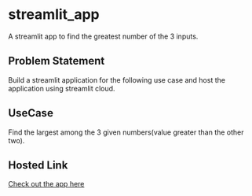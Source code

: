 # streamlit_app
A streamlit app to find the greatest number of the 3 inputs.

## Problem Statement
Build a streamlit application for the following use case and host the application using streamlit cloud.

## UseCase
Find the largest among the 3 given numbers(value greater than the other two).

## Hosted Link
[Check out the app here](https://largest.streamlit.app/)
